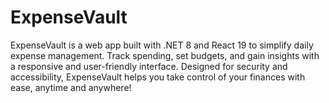 # ExpenseVault
ExpenseVault is a web app built with .NET 8 and React 19 to simplify daily expense management. Track spending, set budgets, and gain insights with a responsive and user-friendly interface. Designed for security and accessibility, ExpenseVault helps you take control of your finances with ease, anytime and anywhere!
